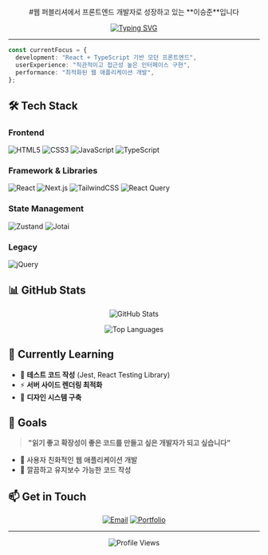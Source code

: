 <div align="center">
#웹 퍼블리셔에서 프론트엔드 개발자로 성장하고 있는 **이승준**입니다

[![Typing SVG](https://readme-typing-svg.herokuapp.com?font=Fira+Code&size=22&duration=4000&pause=1000&color=36BCF7&center=true&vCenter=true&width=435&lines=Frontend+Developer;UI%2FUX+Enthusiast;React+%26+TypeScript+Lover;Always+Learning+New+Things)](https://git.io/typing-svg)
</div>

---

```typescript
const currentFocus = {
  development: "React + TypeScript 기반 모던 프론트엔드",
  userExperience: "직관적이고 접근성 높은 인터페이스 구현",
  performance: "최적화된 웹 애플리케이션 개발",
};
```
## 🛠️ Tech Stack

### Frontend
![HTML5](https://img.shields.io/badge/-HTML5-E34F26?style=for-the-badge&logo=html5&logoColor=white)
![CSS3](https://img.shields.io/badge/-CSS3-1572B6?style=for-the-badge&logo=css3&logoColor=white)
![JavaScript](https://img.shields.io/badge/-JavaScript-F7DF1E?style=for-the-badge&logo=javascript&logoColor=black)
![TypeScript](https://img.shields.io/badge/-TypeScript-3178C6?style=for-the-badge&logo=typescript&logoColor=white)

### Framework & Libraries
![React](https://img.shields.io/badge/-React-61DAFB?style=for-the-badge&logo=react&logoColor=black)
![Next.js](https://img.shields.io/badge/-Next.js-000000?style=for-the-badge&logo=next.js&logoColor=white)
![TailwindCSS](https://img.shields.io/badge/-TailwindCSS-38B2AC?style=for-the-badge&logo=tailwind-css&logoColor=white)
![React Query](https://img.shields.io/badge/-React%20Query-FF4154?style=for-the-badge&logo=react-query&logoColor=white)

### State Management
![Zustand](https://img.shields.io/badge/-Zustand-2D3748?style=for-the-badge&logo=react&logoColor=white)
![Jotai](https://img.shields.io/badge/-Jotai-000000?style=for-the-badge&logo=react&logoColor=white)

### Legacy
![jQuery](https://img.shields.io/badge/-jQuery-0769AD?style=for-the-badge&logo=jquery&logoColor=white)

## 📊 GitHub Stats

<div align="center">

![GitHub Stats](https://github-readme-stats.vercel.app/api?username=hi-tomato&show_icons=true&theme=tokyonight&hide_border=true&bg_color=0d1117)

![Top Languages](https://github-readme-stats.vercel.app/api/top-langs/?username=hi-tomato&layout=compact&theme=tokyonight&hide_border=true&bg_color=0d1117)

</div>

## 🌱 Currently Learning

- 🧪 **테스트 코드 작성** (Jest, React Testing Library)
- ⚡ **서버 사이드 렌더링 최적화**
- 🎨 **디자인 시스템 구축**

## 🎯 Goals

> **"읽기 좋고 확장성이 좋은 코드를 만들고 싶은 개발자가 되고 싶습니다"**

- 📱 사용자 친화적인 웹 애플리케이션 개발
- 🧹 깔끔하고 유지보수 가능한 코드 작성

## 📫 Get in Touch

<div align="center">

[![Email](https://img.shields.io/badge/-Email-D14836?style=for-the-badge&logo=gmail&logoColor=white)](mailto:tmdwns0927@naver.com)
[![Portfolio](https://img.shields.io/badge/-Portfolio-000000?style=for-the-badge&logo=github&logoColor=white)](https://github.com/hi-tomato)

</div>

---

<div align="center">

![Profile Views](https://komarev.com/ghpvc/?username=hi-tomato&color=brightgreen&style=for-the-badge)

</div>
